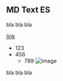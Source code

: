 ## MD Text ES

bla bla bla

[link](https://www.google.com)

  * 123
  * 456
    * 789
![image](https://www.google.com/images/branding/googlelogo/1x/googlelogo_color_272x92dp.png)

bla bla bla

